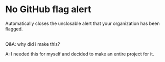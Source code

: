 # No GitHub flag alert
Automatically closes the unclosable alert that your organization has been flagged.


<br>
Q&A: why did i make this?

A: I needed this for myself and decided to make an entire project for it.